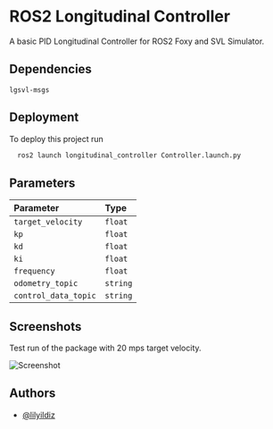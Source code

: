 
# ROS2 Longitudinal Controller

A basic PID Longitudinal Controller for ROS2 Foxy and SVL Simulator.


## Dependencies

`lgsvl-msgs`

## Deployment

To deploy this project run 
```bash
  ros2 launch longitudinal_controller Controller.launch.py
```
## Parameters


| Parameter | Type     | 
| :-------- | :------- | 
| `target_velocity` | `float` |
| `kp` | `float` | 
| `kd` | `float` | 
| `ki` | `float` | 
| `frequency` | `float` | 
| `odometry_topic` | `string` |
| `control_data_topic` | `string` |

## Screenshots
 
Test run of the package with 20 mps target velocity.

![Screenshot](https://cdn.discordapp.com/attachments/1006192399862730763/1006900999522357309/unknown.png)


## Authors

- [@lilyildiz](https://www.github.com/lilyildiz)

